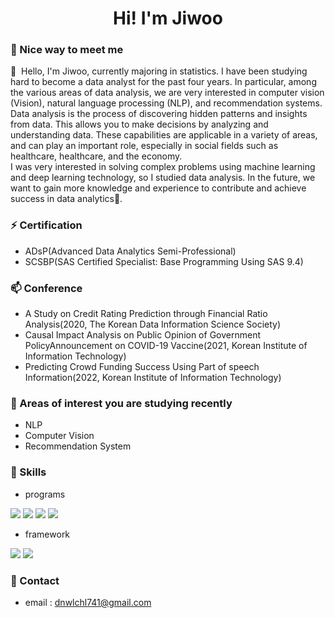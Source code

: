 <h1 align="center"> Hi! I'm Jiwoo</h1>

### 🤞 Nice way to meet me

<p>
  👋&nbsp; Hello, I'm Jiwoo, currently majoring in statistics. I have been studying hard to become a data analyst for the past four years. In particular, among the various areas of data analysis, we are very interested in computer vision (Vision), natural language processing (NLP), and recommendation systems.<br/>
  Data analysis is the process of discovering hidden patterns and insights from data. This allows you to make decisions by analyzing and understanding data. These capabilities are applicable in a variety of areas, and can play an important role, especially in social fields such as healthcare, healthcare, and the economy.<br/>
  I was very interested in solving complex problems using machine learning and deep learning technology, so I studied data analysis. In the future, we want to gain more knowledge and experience to contribute and achieve success in data analytics💖.<br/>

### ⚡ Certification
- ADsP(Advanced Data Analytics Semi-Professional)
- SCSBP(SAS Certified Specialist: Base Programming Using SAS 9.4)

### 📫 Conference
- A Study on Credit Rating Prediction through Financial Ratio Analysis(2020, The Korean Data Information Science Society)
- Causal Impact Analysis on Public Opinion of Government PolicyAnnouncement on COVID-19 Vaccine(2021, Korean Institute of Information Technology)
- Predicting Crowd Funding Success Using Part of speech Information(2022, Korean Institute of Information Technology)

### 🌱 Areas of interest you are studying recently
- NLP
- Computer Vision
- Recommendation System

### 💪 Skills
- programs
<p>
  <img src="https://img.shields.io/badge/Python-3766AB?style=flat-square&logo=Python&logoColor=white"/>
  <img src="https://img.shields.io/badge/R-276DC3?style=flat-square&logo=R&logoColor=white"/>
  <img src="https://img.shields.io/badge/Tableau-E97627?style=flat-square&logo=Tableau&logoColor=white"/>
  <img src="https://img.shields.io/badge/git-F05032?style=flat-square&logo=git&logoColor=white">
  
- framework
<p>
  <img src ="https://img.shields.io/badge/TensorFlow-FF6F00.svg?&style=flat-square&logo=TensorFlow&logoColor=white"/>
  <img src ="https://img.shields.io/badge/PyTorch-EE4C2C.svg?&style=flat-square&logo=PyTorch&logoColor=white"/>

### 💬 Contact
- email : dnwlchl741@gmail.com
